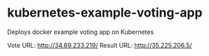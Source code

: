 # kubernetes-example-voting-app
Deploys docker example voting app on Kubernetes


Vote URL: http://34.69.233.219/ 
Result URL: http://35.225.206.5/
